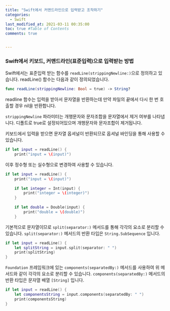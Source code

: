 ```yaml
---
title: "Swift에서 커맨드라인으로 입력받고 조작하기"
categories: 
  - Swift
last_modified_at: 2021-03-11 00:35:00
toc: true #Table of Contents
comments: true


---
```


### Swift에서 키보드, 커맨드라인(표준입력)으로 입력받는 방법

Swift에서는 표준입력 받는 함수를 `readLine(strippingNewline:)`으로 정의하고 있습니다. readLine() 함수는 다음과 같이 정의되었습니다.

```swift
func readLine(strippingNewline: Bool = true) -> String?
```

readline 함수는 입력을 받아서 문자열을 반환하는데 만약 파일의 끝에서 다시 한 번 호출할 경우 nil을 반환합니다.

`strippingNewline` 파라미터는 개행문자와 문자조합을 문자열에서 제거 여부를 나타냅니다. 디폴트로 true로 설정되어있으며 개행문자와 문자조합이 제거됩니다.

키보드에서 입력을 받으면 문자열 옵셔널이 반환되므로 옵셔널 바인딩을 통해 사용할 수 있습니다.

```swift
if let input = readLine() {
    print("input = \(input)")
```

이후 정수형 또는 실수형으로 변경하여 사용할 수 있습니다.

```swift
if let input = readLine() {
    print("input = \(input)")
    
    if let integer = Int(input) {
        print("integer = \(integer)")
    }
    
    if let double = Double(input) {
        print("double = \(double)")
    }
```

기본적으로 문자열이므로 `split(separator:)` 메서드를 통해 각각의 요소로 분리할 수 있습니다. `split(separator:)` 메서드의 반환 타입은 `String.SubSequence` 입니다.

```swift
if let input = readLine() {
    let splitString = input.split(separator: " ")
    print(splitString)
}
```

`Foundation` 프레임워크에 있는 `components(separatedBy:)` 메서드를 사용하여 위 메서드와 같이 각각의 요소로 분리할 수 있습니다. `components(separatedBy:)` 메서드의 반환 타입은 문자열 배열 `[String]` 입니다.

```swift
if let input = readLine() {
    let componentsString = input.components(separatedBy: " ")
    print(componentsString)
}
```